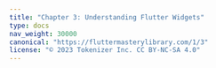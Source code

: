 ```yaml
---
title: "Chapter 3: Understanding Flutter Widgets"
type: docs
nav_weight: 30000
canonical: "https://fluttermasterylibrary.com/1/3"
license: "© 2023 Tokenizer Inc. CC BY-NC-SA 4.0"
---
```

